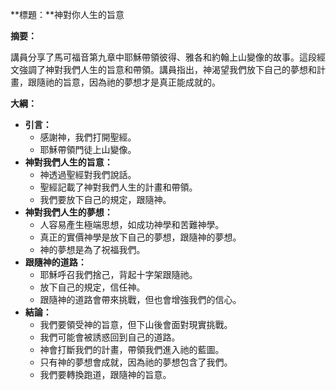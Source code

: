 **標題：**神對你人生的旨意

**摘要：**

講員分享了馬可福音第九章中耶穌帶領彼得、雅各和約翰上山變像的故事。這段經文強調了神對我們人生的旨意和帶領。講員指出，神渴望我們放下自己的夢想和計畫，跟隨祂的旨意，因為祂的夢想才是真正能成就的。

**大綱：**

* **引言：**
    * 感謝神，我們打開聖經。
    * 耶穌帶領門徒上山變像。
* **神對我們人生的旨意：**
    * 神透過聖經對我們說話。
    * 聖經記載了神對我們人生的計畫和帶領。
    * 我們要放下自己的規定，跟隨神。
* **神對我們人生的夢想：**
    * 人容易產生極端思想，如成功神學和苦難神學。
    * 真正的實價神學是放下自己的夢想，跟隨神的夢想。
    * 神的夢想是為了祝福我們。
* **跟隨神的道路：**
    * 耶穌呼召我們捨己，背起十字架跟隨祂。
    * 放下自己的規定，信任神。
    * 跟隨神的道路會帶來挑戰，但也會增強我們的信心。
* **結論：**
    * 我們要領受神的旨意，但下山後會面對現實挑戰。
    * 我們可能會被誘惑回到自己的道路。
    * 神會打斷我們的計畫，帶領我們進入祂的藍圖。
    * 只有神的夢想會成就，因為祂的夢想包含了我們。
    * 我們要轉換跑道，跟隨神的旨意。